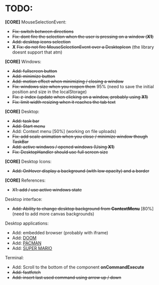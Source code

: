 # TODO: 
**[CORE]** MouseSelectionEvent:
- ~~Fix: switch between directions~~
- ~~Fix: dont fire the selection when the user is pressing on a window (**X1**)~~
- ~~Add: desktop icons selection~~
- **X** ~~Fix: do not fire MouseSelectionEvent over a DesktopIcon~~ (the library doesnt support that atm)

**[CORE]** Windows:
- ~~Add: fullscreen button~~
- ~~Add: minimize button~~
- ~~Add: motion effect when minimizing / closing a window~~
- ~~Fix: windows size when you reopen them~~ 95% (need to save the initial position and size in the localStorage)
- ~~Fix: z-index (update when clicking on a window, probably using **X1**)~~
- ~~Fix: limit width resizing when it reaches the tab text~~

**[CORE]** Desktop:
- ~~Add: task bar~~
- ~~Add: Start menu~~
- Add: Context menu [50%] (working on file uploads)
- ~~Fix: add scale animation when you close / minimize window though TaskBar~~
- ~~Add: active windwos / opened windows (Using **X1**)~~
- ~~Fix: DesktopHandler should use full screen size~~

**[CORE]** Desktop Icons:
- ~~Add: OnHover display a background (with low opacity) and a border~~

**[CORE]** References:
- ~~X1: add / use active windows state~~

Desktop interface:
- ~~Add: Ability to change desktop background from **ContextMenu**~~ [80%] (need to add more canvas backgrounds)

Desktop applications:
- Add: embedded browser (probably with iframe)
- Add: [DOOM](https://js-dos.com/DOOM/)
- Add: [PACMAN](https://github.com/daleharvey/pacman)
- Add: [SUPER MARIO](https://github.com/meth-meth-method/super-mario)

Terminal:
- Add: Scroll to the bottom of the component **onCommandExecute**
- ~~Add: fastfetch~~
- ~~Add: insert last used command using arrow up / down~~